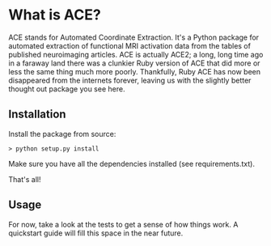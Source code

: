 
# What is ACE?

ACE stands for Automated Coordinate Extraction. It's a Python package for automated extraction of functional MRI activation data from the tables of published neuroimaging articles. ACE is actually ACE2; a long, long time ago in a faraway land there was a clunkier Ruby version of ACE that did more or less the same thing much more poorly. Thankfully, Ruby ACE has now been disappeared from the internets forever, leaving us with the slightly better thought out package you see here.

## Installation

Install the package from source:

	> python setup.py install

Make sure you have all the dependencies installed (see requirements.txt).

That's all!

## Usage

For now, take a look at the tests to get a sense of how things work. A quickstart guide will fill this space in the near future.